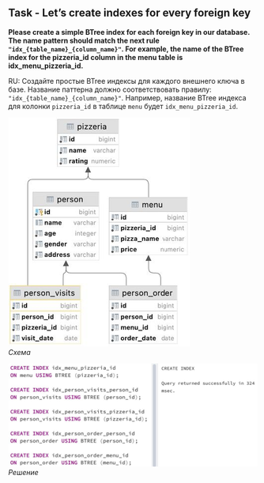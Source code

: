 ## Task - Let’s create indexes for every foreign key

**Please create a simple BTree index for each foreign key in our database. The name pattern should match the next rule `"idx_{table_name}_{column_name}"`. For example, the name of the BTree index for the pizzeria_id column in the menu table is idx_menu_pizzeria_id.**

RU: Cоздайте простые BTree индексы для каждого внешнего ключа в базе. Название паттерна должно соответствовать правилу: `"idx_{table_name}_{column_name}"`. Например, название BTree индекса для колонки `pizzeria_id` в таблице `menu` будет `idx_menu_pizzeria_id`.

![Screenshot](../screenshots/scheme.jpg "Схема")\
*Схема*

![Screenshot](../screenshots/ex00.jpg "Решение")\
*Решение*